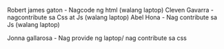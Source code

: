 Robert james gaton - Nagcode ng html (walang laptop)
Cleven Gavarra - nagcontribute sa Css at Js (walang laptop)
Abel Hona - Nag contribute sa Js (walang laptop)

Jonna gallarosa - Nag provide ng laptop/ nag contribute sa css
